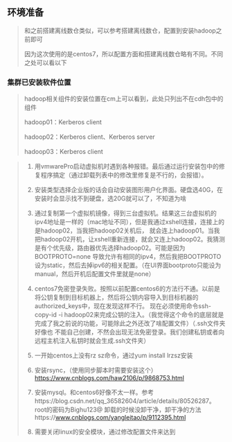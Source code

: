 ## 环境准备

> 和之前搭建离线数仓类似，可以参考搭建离线数仓，配置到安装hadoop之前即可
>
> 因为这次使用的是centos7，所以配置方面和搭建离线数仓略有不同。不同之处可以看以下



### 集群已安装软件位置

> hadoop相关组件的安装位置在cm上可以看到，此处只列出不在cdh包中的组件
>
> hadoop01：Kerberos client
>
> hadoop02：Kerberos client、Kerberos server
>
> hadoop03：Kerberos client



> 1. 用vmwarePro启动虚拟机时遇到各种报错。最后通过运行安装包中的修复程序搞定（通过卸载列表中的修改里修复是不行的，会报错）。
>
> 2. 安装类型选择企业版的话会自动安装图形用户化界面。硬盘选40G，在安装时会显示找不到硬盘，选20G就可以了，不知道为啥
>
> 3. 通过复制第一个虚拟机镜像，得到三台虚拟机。结果这三台虚拟机的ipv4地址是一样的（mac地址不同），但是我通过xshell连接，连接上的是hadoop02，当我把hadoop02关机后，
> 就会连上hadoop01。当我把hadoop02开机，让xshell重新连接，就会又连上hadoop02。我猜测是有个优先级，路由器优先选择hadoop02。可能是因为BOOTPROTO=none
> 导致允许有相同的ipv4，然后我把BOOTPROTO设为static，然后去掉ipv6的相关配置。（在UI界面bootproto只能设为manual，然后开机后配置文件里就是none）
>
> 4. centos7免密登录失败。按照以前配置centos6的方法行不通。以前是将公钥复制到目标机器上，然后将公钥内容导入到目标机器的authorized_keys中，现在发现这样不行。
> 现在必须使用命令ssh-copy-id -i hadoop02来完成公钥的注入。（我觉得这个命令的底层就是完成了我之前说的功能，可能除此之外还改了啥配置文件）（.ssh文件夹好像也
> 不能自己创建，不然会出现无法免密登录。我们创建私钥或者向远程主机注入私钥时就会生成.ssh文件夹）
>
> 5. 一开始centos上没有rz sz命令，通过yum install lrzsz安装
>
> 6. 安装rsync，（使用同步脚本时需要安装这个）https://www.cnblogs.com/haw2106/p/9868753.html
>
> 7. 安装mysql。和centos6好像不太一样。参考https://blog.csdn.net/qq_36582604/article/details/80526287。root的密码为Bighu123@
> 卸载的时候没卸干净，卸干净的方法https://www.cnblogs.com/yangleitao/p/9112395.html
>
> 8. 需要关闭linux的安全模块，通过修改配置文件来达到